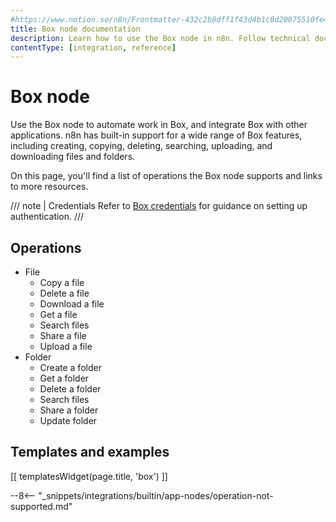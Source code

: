 ```yaml
---
#https://www.notion.so/n8n/Frontmatter-432c2b8dff1f43d4b1c8d20075510fe4
title: Box node documentation
description: Learn how to use the Box node in n8n. Follow technical documentation to integrate Box node into your workflows.
contentType: [integration, reference]
---
```


# Box node

Use the Box node to automate work in Box, and integrate Box with other applications. n8n has built-in support for a wide range of Box features, including creating, copying, deleting, searching, uploading, and downloading files and folders.

On this page, you'll find a list of operations the Box node supports and links to more resources.

/// note | Credentials
Refer to [Box credentials](/integrations/builtin/credentials/box.md) for guidance on setting up authentication. 
///
 

## Operations

* File
    * Copy a file
    * Delete a file
    * Download a file
    * Get a file
    * Search files
    * Share a file
    * Upload a file
* Folder
    * Create a folder
    * Get a folder
    * Delete a folder
    * Search files
    * Share a folder
    * Update folder

## Templates and examples

<!-- see https://www.notion.so/n8n/Pull-in-templates-for-the-integrations-pages-37c716837b804d30a33b47475f6e3780 -->
[[ templatesWidget(page.title, 'box') ]]

--8<-- "_snippets/integrations/builtin/app-nodes/operation-not-supported.md"

